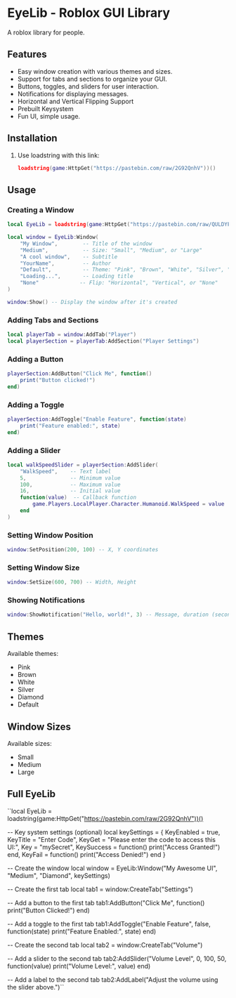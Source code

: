 # EyeLib - Roblox GUI Library

A roblox library for people.

## Features

*   Easy window creation with various themes and sizes.
*   Support for tabs and sections to organize your GUI.
*   Buttons, toggles, and sliders for user interaction.
*   Notifications for displaying messages.
*   Horizontal and Vertical Flipping Support
*   Prebuilt Keysystem
*   Fun UI, simple usage.
## Installation

1.  Use loadstring with this link:

    ```lua
    loadstring(game:HttpGet("https://pastebin.com/raw/2G92QnhV"))()
    ```

## Usage

### Creating a Window

```lua
local EyeLib = loadstring(game:HttpGet("https://pastebin.com/raw/QULDYFE4"))()

local window = EyeLib:Window(
    "My Window",        -- Title of the window
    "Medium",           -- Size: "Small", "Medium", or "Large"
    "A cool window",    -- Subtitle
    "YourName",         -- Author
    "Default",          -- Theme: "Pink", "Brown", "White", "Silver", "Diamond", or "Default"
    "Loading...",       -- Loading title
    "None"             -- Flip: "Horizontal", "Vertical", or "None"
)

window:Show() -- Display the window after it's created
```

### Adding Tabs and Sections

```lua
local playerTab = window:AddTab("Player")
local playerSection = playerTab:AddSection("Player Settings")
```

### Adding a Button

```lua
playerSection:AddButton("Click Me", function()
    print("Button clicked!")
end)
```

### Adding a Toggle

```lua
playerSection:AddToggle("Enable Feature", function(state)
    print("Feature enabled:", state)
end)
```

### Adding a Slider

```lua
local walkSpeedSlider = playerSection:AddSlider(
    "WalkSpeed",    -- Text label
    5,              -- Minimum value
    100,            -- Maximum value
    16,             -- Initial value
    function(value)  -- Callback function
        game.Players.LocalPlayer.Character.Humanoid.WalkSpeed = value
    end
)
```

### Setting Window Position

```lua
window:SetPosition(200, 100) -- X, Y coordinates
```

### Setting Window Size

```lua
window:SetSize(600, 700) -- Width, Height
```

### Showing Notifications

```lua
window:ShowNotification("Hello, world!", 3) -- Message, duration (seconds)
```

## Themes

Available themes:

*   Pink
*   Brown
*   White
*   Silver
*   Diamond
*   Default


## Window Sizes

Available sizes:

*   Small
*   Medium
*   Large

## Full EyeLib

``local EyeLib = loadstring(game:HttpGet("https://pastebin.com/raw/2G92QnhV"))()

-- Key system settings (optional)
local keySettings = {
    KeyEnabled = true,
    KeyTitle = "Enter Code",
    KeyGet = "Please enter the code to access this UI:",
    Key = "mySecret",
    KeySuccess = function()
        print("Access Granted!")
    end,
    KeyFail = function()
        print("Access Denied!")
    end
}

-- Create the window
local window = EyeLib:Window("My Awesome UI", "Medium", "Diamond", keySettings)

-- Create the first tab
local tab1 = window:CreateTab("Settings")

-- Add a button to the first tab
tab1:AddButton("Click Me", function()
    print("Button Clicked!")
end)

-- Add a toggle to the first tab
tab1:AddToggle("Enable Feature", false, function(state)
    print("Feature Enabled:", state)
end)

-- Create the second tab
local tab2 = window:CreateTab("Volume")

-- Add a slider to the second tab
tab2:AddSlider("Volume Level", 0, 100, 50, function(value)
    print("Volume Level:", value)
end)

-- Add a label to the second tab
tab2:AddLabel("Adjust the volume using the slider above.")``
